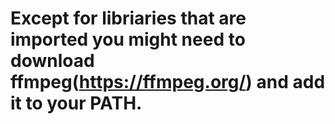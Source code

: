 # Except for libriaries that are imported you might need to download ffmpeg(https://ffmpeg.org/) and add it to your PATH.
